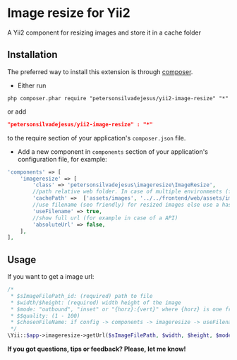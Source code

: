 Image resize for Yii2
========================

A Yii2 component for resizing images and store it in a cache folder

Installation
------------
The preferred way to install this extension is through [composer](http://getcomposer.org/download/).

* Either run

```
php composer.phar require "petersonsilvadejesus/yii2-image-resize" "*"
```
or add

```json
"petersonsilvadejesus/yii2-image-resize" : "*"
```

to the require section of your application's `composer.json` file.

* Add a new component in `components` section of your application's configuration file, for example:

```php
'components' => [
    'imageresize' => [
		'class' => 'petersonsilvadejesus\imageresize\ImageResize',
		//path relative web folder. In case of multiple environments (frontend, backend) add more paths 
		'cachePath' =>  ['assets/images', '../../frontend/web/assets/images'],
		//use filename (seo friendly) for resized images else use a hash
		'useFilename' => true,
		//show full url (for example in case of a API)
		'absoluteUrl' => false,
	],
],
```

Usage
-----

If you want to get a image url:

```php
/*
 * $sImageFilePath_id: (required) path to file
 * $width/$height: (required) width height of the image
 * $mode: "outbound", "inset" or "{horz}:{vert}" where {horz} is one from "left", "cetrer", "right" and {vert} is one from "top", "center", "bottom"
 * $$quality: (1 - 100)
 * $chosenFileName: if config -> components -> imageresize -> useFilename is true? its an option to give a custom name else use original file name
 */
\Yii::$app->imageresize->getUrl($sImageFilePath, $width, $height, $mode, $quality, $chosenFileName);
```

**If you got questions, tips or feedback? Please, let me know!**
